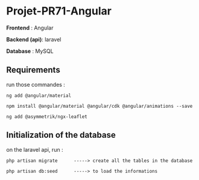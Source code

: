# Projet-PR71-Angular

**Frontend** : Angular 

**Backend (api)**: laravel 

**Database** : MySQL

## Requirements 
  run those commandes : 
	
    ng add @angular/material 
		
    npm install @angular/material @angular/cdk @angular/animations --save
		
    ng add @asymmetrik/ngx-leaflet
  
## Initialization of the database 
  on the laravel api, run :
	
    php artisan migrate      -----> create all the tables in the database
		
    php artisan db:seed      -----> to load the informations

